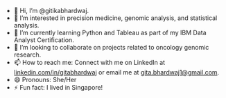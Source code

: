 - 👋 Hi, I’m @gitikabhardwaj.
- 👀 I’m interested in precision medicine, genomic analysis, and statistical analysis.
- 🌱 I’m currently learning Python and Tableau as part of my IBM Data Analyst Certification.
- 💞️ I’m looking to collaborate on projects related to oncology genomic research.
- 📫 How to reach me: Connect with me on LinkedIn at [linkedin.com/in/gitabhardwaj](https://linkedin.com/in/gitabhardwaj) or email me at gita.bhardwaj1@gmail.com.
- 😄 Pronouns: She/Her
- ⚡ Fun fact: I lived in Singapore!
